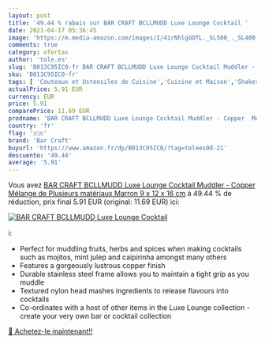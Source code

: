 ```yaml
---
layout: post
title: '49.44 % rabais sur BAR CRAFT BCLLMUDD Luxe Lounge Cocktail '
date: 2021-04-17 05:36:45
image: 'https://m.media-amazon.com/images/I/41rNhlgGOfL._SL500_._SL400_.jpg'
comments: true
category: ofertas
author: 'tole.es'
slug: 'B013C95IC0-fr BAR CRAFT BCLLMUDD Luxe Lounge Cocktail Muddler - Copper...'
sku: 'B013C95IC0-fr'
tags: [ 'Couteaux et Ustensiles de Cuisine','Cuisine et Maison','Shakers à cocktails','Ustensils pour bar et vin','bar craft', ]
actualPrice: 5.91 EUR
currency: EUR
price: 5.91
comparePrice: 11.69 EUR
prodname: 'BAR CRAFT BCLLMUDD Luxe Lounge Cocktail Muddler - Copper  Mélange de Plusieurs matériaux  Marron  9 x 12 x 16 cm'
country: 'fr'
flag: '🇫🇷'
brand: 'Bar Craft'
buyurl: 'https://www.amazon.fr/dp/B013C95IC0/?tag=tolees0d-21'
descuento: '49.44'
average: '5.91'
---
```


Vous avez [BAR CRAFT BCLLMUDD Luxe Lounge Cocktail Muddler - Copper  Mélange de Plusieurs matériaux  Marron  9 x 12 x 16 cm](https://www.amazon.fr/dp/B013C95IC0/?tag=tolees0d-21)  à  49.44 % de réduction, prix final  5.91 EUR (original: 11.69 EUR) ici:

[![BAR CRAFT BCLLMUDD Luxe Lounge Cocktail ](https://m.media-amazon.com/images/I/41rNhlgGOfL._SL500_._SL400_.jpg)](https://www.amazon.fr/dp/B013C95IC0/?tag=tolees0d-21)

ℹ️:

- Perfect for muddling fruits, herbs and spices when making cocktails such as mojitos, mint julep and caipirinha amongst many others
- Features a gorgeously lustrous copper finish
- Durable stainless steel frame allows you to maintain a tight grip as you muddle
- Textured nylon head mashes ingredients to release flavours into cocktails
- Co-ordinates with a host of other items in the Luxe Lounge collection - create your very own bar or cocktail collection

[🛒 Achetez-le maintenant!!](https://www.amazon.fr/dp/B013C95IC0/?tag=tolees0d-21)
